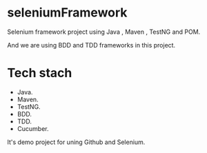 # seleniumFramework
Selenium framework project using Java , Maven , TestNG and POM.

And we are using BDD and TDD frameworks in this project.

# Tech stach
- Java.
- Maven.
- TestNG.
- BDD.
- TDD.
- Cucumber.

It's demo project for uning Github and Selenium.
